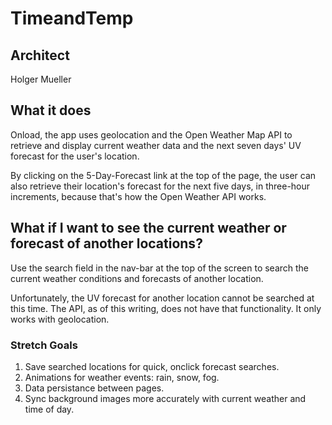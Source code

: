 # TimeandTemp

## Architect

Holger Mueller

## What it does

Onload, the app uses geolocation and the Open Weather Map API
to retrieve and display current weather data and the next seven days'
UV forecast for the user's location.

By clicking on the 5-Day-Forecast link at the top of the page,
the user can also retrieve their location's forecast for the next five
days, in three-hour increments, because that's how the Open Weather API
works.

## What if I want to see the current weather or forecast of another locations?

Use the search field in the nav-bar at the top of the screen to search the
current weather conditions and forecasts of another location.

Unfortunately, the UV forecast for another location cannot be searched at this time.
The API, as of this writing, does not have that functionality. It only works with geolocation.

### Stretch Goals

1. Save searched locations for quick, onclick forecast searches.
2. Animations for weather events: rain, snow, fog.
3. Data persistance between pages.
4. Sync background images more accurately with current weather and time of day.

<!-- ## Also...
Each location searched is saved locally in the user's browser. These saved locations
are then displayed, via a dropdown, under the LOCATIONS tab in the nav-bar.
These saved locaitons can be used to quick search the current weather information
for these locations. -->

